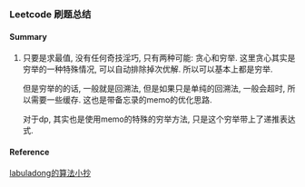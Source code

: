 ### Leetcode 刷题总结

#### Summary

1. 只要是求最值, 没有任何奇技淫巧, 只有两种可能: 贪心和穷举. 这里贪心其实是穷举的一种特殊情况, 可以自动排除掉次优解. 所以可以基本上都是穷举.

    但是穷举的的话, 一般就是回溯法, 但是如果只是单纯的回溯法, 一般会超时, 所以需要一些缓存. 这也是带备忘录的memo的优化思路. 

    对于dp, 其实也是使用memo的特殊的穷举方法, 只是这个穷举带上了递推表达式.















#### Reference
[labuladong的算法小抄](https://labuladong.gitbook.io/algo/)
